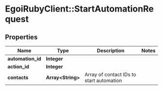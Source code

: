# EgoiRubyClient::StartAutomationRequest

## Properties
Name | Type | Description | Notes
------------ | ------------- | ------------- | -------------
**automation_id** | **Integer** |  | 
**action_id** | **Integer** |  | 
**contacts** | **Array&lt;String&gt;** | Array of contact IDs to start automation | 


